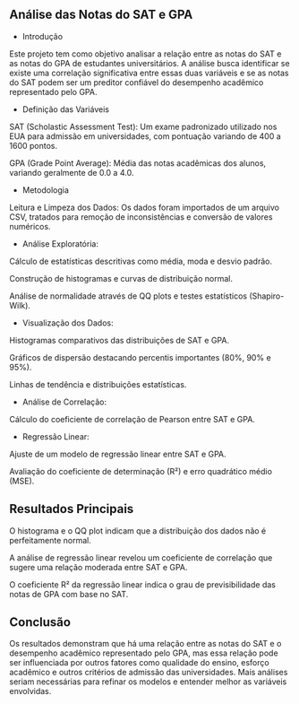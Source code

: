 ## Análise das Notas do SAT e GPA

- Introdução

Este projeto tem como objetivo analisar a relação entre as notas do SAT e as notas do GPA de estudantes universitários. A análise busca identificar se existe uma correlação significativa entre essas duas variáveis e se as notas do SAT podem ser um preditor confiável do desempenho acadêmico representado pelo GPA.

- Definição das Variáveis

SAT (Scholastic Assessment Test): Um exame padronizado utilizado nos EUA para admissão em universidades, com pontuação variando de 400 a 1600 pontos.

GPA (Grade Point Average): Média das notas acadêmicas dos alunos, variando geralmente de 0.0 a 4.0.

- Metodologia

Leitura e Limpeza dos Dados: Os dados foram importados de um arquivo CSV, tratados para remoção de inconsistências e conversão de valores numéricos.

- Análise Exploratória:

Cálculo de estatísticas descritivas como média, moda e desvio padrão.

Construção de histogramas e curvas de distribuição normal.

Análise de normalidade através de QQ plots e testes estatísticos (Shapiro-Wilk).

- Visualização dos Dados:

Histogramas comparativos das distribuições de SAT e GPA.

Gráficos de dispersão destacando percentis importantes (80%, 90% e 95%).

Linhas de tendência e distribuições estatísticas.

- Análise de Correlação:

Cálculo do coeficiente de correlação de Pearson entre SAT e GPA.

- Regressão Linear:

Ajuste de um modelo de regressão linear entre SAT e GPA.

Avaliação do coeficiente de determinação (R²) e erro quadrático médio (MSE).

## Resultados Principais

O histograma e o QQ plot indicam que a distribuição dos dados não é perfeitamente normal.

A análise de regressão linear revelou um coeficiente de correlação que sugere uma relação moderada entre SAT e GPA.

O coeficiente R² da regressão linear indica o grau de previsibilidade das notas de GPA com base no SAT.

## Conclusão

Os resultados demonstram que há uma relação entre as notas do SAT e o desempenho acadêmico representado pelo GPA, mas essa relação pode ser influenciada por outros fatores como qualidade do ensino, esforço acadêmico e outros critérios de admissão das universidades. Mais análises seriam necessárias para refinar os modelos e entender melhor as variáveis envolvidas.
